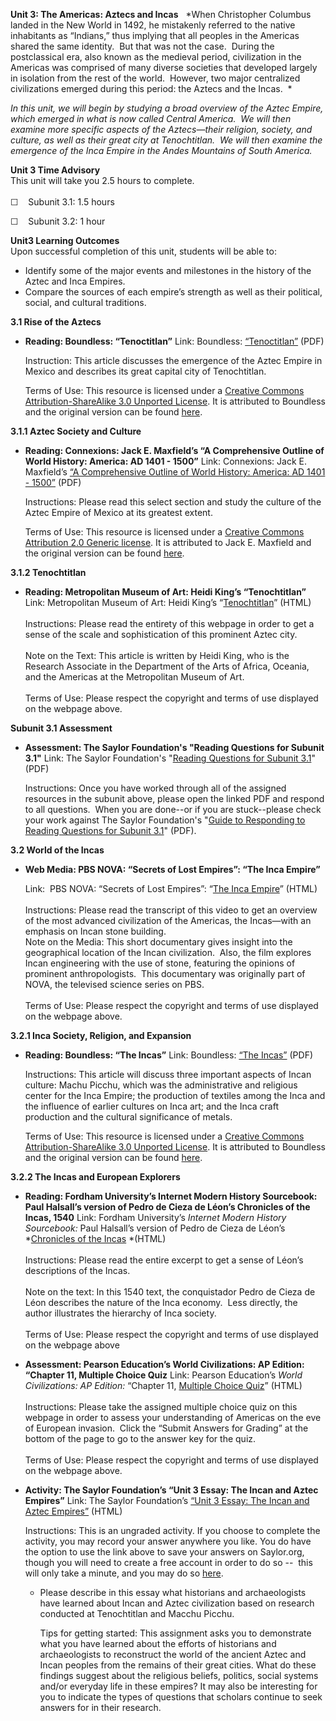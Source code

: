 **Unit 3: The Americas: Aztecs and Incas** <span id="3"></span> 
*When Christopher Columbus landed in the New World in 1492, he
mistakenly referred to the native inhabitants as “Indians,” thus
implying that all peoples in the Americas shared the same identity.  But
that was not the case.  During the postclassical era, also known as the
medieval period, civilization in the Americas was comprised of many
diverse societies that developed largely in isolation from the rest of
the world.  However, two major centralized civilizations emerged during
this period: the Aztecs and the Incas.  *  
  
 *In this unit, we will begin by studying a broad overview of the Aztec
Empire, which emerged in what is now called Central America.  We will
then examine more specific aspects of the Aztecs—their religion,
society, and culture, as well as their great city at Tenochtitlan.  We
will then examine the emergence of the Inca Empire in the Andes
Mountains of South America.*

**Unit 3 Time Advisory**  
This unit will take you 2.5 hours to complete.  
    
 ☐    Subunit 3.1: 1.5 hours  
  
 ☐    Subunit 3.2: 1 hour

**Unit3 Learning Outcomes**  
Upon successful completion of this unit, students will be able to:

-   Identify some of the major events and milestones in the history of
    the Aztec and Inca Empires.
-   Compare the sources of each empire’s strength as well as their
    political, social, and cultural traditions.

**3.1 Rise of the Aztecs** <span id="3.1"></span> 
-   **Reading: Boundless: “Tenoctitlan”**
    Link: Boundless:
    [“Tenoctitlan”](http://www.saylor.org/site/wp-content/uploads/2013/05/HIST102-3.1-Tenoctitlan.pdf) (PDF)  
      
     Instruction: This article discusses the emergence of the Aztec
    Empire in Mexico and describes its great capital city of
    Tenochtitlan.  
      
     Terms of Use: This resource is licensed under a [Creative Commons
    Attribution-ShareAlike 3.0 Unported
    License](http://creativecommons.org/licenses/by-sa/3.0/). It is
    attributed to Boundless and the original version can be found
    [here](https://www.boundless.com/art-history/americas-after-1300/aztecs/tenoctitlan/). 

**3.1.1 Aztec Society and Culture** <span id="3.1.1"></span> 
-   **Reading: Connexions: Jack E. Maxfield’s “A Comprehensive Outline
    of World History: America: AD 1401 - 1500”**
    Link: Connexions: Jack E. Maxfield’s [“A Comprehensive Outline of
    World History: America: AD 1401 -
    1500”](http://www.saylor.org/site/wp-content/uploads/2013/05/HIST102-3.1.1-AmericaAD1401to1500.pdf) (PDF)  
      
     Instructions: Please read this select section and study the culture
    of the Aztec Empire of Mexico at its greatest extent.  
      
     Terms of Use: This resource is licensed under a [Creative Commons
    Attribution 2.0 Generic
    license](http://creativecommons.org/licenses/by/2.0/). It is
    attributed to Jack E. Maxfield and the original version can be found
    [here](http://cnx.org/content/m17798/latest/).

**3.1.2 Tenochtitlan** <span id="3.1.2"></span> 
-   **Reading: Metropolitan Museum of Art: Heidi King’s “Tenochtitlan”**
    Link: Metropolitan Museum of Art: Heidi King’s
    “[Tenochtitlan](http://www.metmuseum.org/toah/hd/teno_1/hd_teno_1.htm)”
    (HTML)  
        
     Instructions: Please read the entirety of this webpage in order to
    get a sense of the scale and sophistication of this prominent Aztec
    city.  
        
     Note on the Text: This article is written by Heidi King, who is the
    Research Associate in the Department of the Arts of Africa, Oceania,
    and the Americas at the Metropolitan Museum of Art.  
        
     Terms of Use: Please respect the copyright and terms of use
    displayed on the webpage above.

**Subunit 3.1 Assessment** <span id="3.1.3"></span> 
-   **Assessment: The Saylor Foundation's "Reading Questions for Subunit
    3.1"**
    Link: The Saylor Foundation's "[Reading Questions for Subunit
    3.1](http://www.saylor.org/site/wp-content/uploads/2014/02/HIST102-Assignment3.1-FINAL.pdf)"
    (PDF)  
      
     Instructions: Once you have worked through all of the assigned
    resources in the subunit above, please open the linked PDF and
    respond to all questions.  When you are done--or if you are
    stuck--please check your work against The Saylor Foundation's
    "[Guide to Responding to Reading Questions for Subunit
    3.1](http://www.saylor.org/site/wp-content/uploads/2011/06/HIST102-Assignment3.1-GTR-FINAL.pdf)"
    (PDF).

**3.2 World of the Incas** <span id="3.2"></span> 
-   **Web Media: PBS NOVA: “Secrets of Lost Empires”: “The Inca
    Empire”**

    Link:  PBS NOVA: “Secrets of Lost Empires”: “[The Inca
    Empire](http://www.pbs.org/wgbh/nova/transcripts/2404inca.html)” (HTML)  
        
     Instructions: Please read the transcript of this video to get an
    overview of the most advanced civilization of the Americas, the
    Incas—with an emphasis on Incan stone building.    
     Note on the Media: This short documentary gives insight into the
    geographical location of the Incan civilization.  Also, the film
    explores Incan engineering with the use of stone, featuring the
    opinions of prominent anthropologists.  This documentary was
    originally part of NOVA, the televised science series on PBS.  
        
     Terms of Use: Please respect the copyright and terms of use
    displayed on the webpage above.

**3.2.1 Inca Society, Religion, and Expansion** <span
id="3.2.1"></span> 
-   **Reading: Boundless: “The Incas”**
    Link: Boundless: [“The
    Incas”](http://www.saylor.org/site/wp-content/uploads/2013/05/HIST102-3.2.1-The-Incas.pdf) (PDF)  
      
     Instructions: This article will discuss three important aspects of
    Incan culture: Machu Picchu, which was the administrative and
    religious center for the Inca Empire; the production of textiles
    among the Inca and the influence of earlier cultures on Inca art;
    and the Inca craft production and the cultural significance of
    metals.  
      
     Terms of Use: This resource is licensed under a [Creative Commons
    Attribution-ShareAlike 3.0 Unported
    License](http://creativecommons.org/licenses/by-sa/3.0/). It is
    attributed to Boundless and the original version can be found
    [here](https://www.boundless.com/art-history/americas-after-1300/incas/).

**3.2.2 The Incas and European Explorers** <span id="3.2.2"></span> 
-   **Reading: Fordham University’s Internet Modern History Sourcebook:
    Paul Halsall’s version of Pedro de Cieza de Léon’s Chronicles of the
    Incas, 1540**
    Link: Fordham University’s *Internet Modern History Sourcebook:*
    Paul Halsall’s version of Pedro de Cieza de Léon’s *[Chronicles of
    the
    Incas](http://www.fordham.edu/halsall/mod/1540cieza.html) *(HTML)  
        
     Instructions: Please read the entire excerpt to get a sense of
    Léon’s descriptions of the Incas.  
        
     Note on the text: In this 1540 text, the conquistador Pedro de
    Cieza de Léon describes the nature of the Inca economy.  Less
    directly, the author illustrates the hierarchy of Inca society.  
        
     Terms of Use: Please respect the copyright and terms of use
    displayed on the webpage above

-   **Assessment: Pearson Education’s World Civilizations: AP Edition:
    “Chapter 11, Multiple Choice Quiz**
    Link: Pearson Education’s *World Civilizations: AP Edition:*
    “Chapter 11, [Multiple Choice
    Quiz](http://wps.ablongman.com/long_stearns_wcap_4/18/4648/1189996.cw/content/index.html)”
    (HTML)  
        
     Instructions: Please take the assigned multiple choice quiz on this
    webpage in order to assess your understanding of Americas on the eve
    of European invasion.  Click the “Submit Answers for Grading” at the
    bottom of the page to go to the answer key for the quiz.  
        
     Terms of Use: Please respect the copyright and terms of use
    displayed on the webpage above.

-   **Activity: The Saylor Foundation’s “Unit 3 Essay: The Incan and
    Aztec Empires”**
    Link: The Saylor Foundation’s [“Unit 3 Essay: The Incan and Aztec
    Empires”](http://school.saylor.org/mod/quiz/view.php?id=1978)
    (HTML)  
      
     Instructions: This is an ungraded activity. If you choose to
    complete the activity, you may record your answer anywhere you like.
    You do have the option to use the link above to save your answers on
    Saylor.org, though you will need to create a free account in order
    to do so --  this will only take a minute, and you may do
    so [here](http://eportfolio.saylor.org/users/sign_up).  

    -   Please describe in this essay what historians and archaeologists
        have learned about Incan and Aztec civilization based on
        research conducted at Tenochtitlan and Macchu Picchu.  
          
         Tips for getting started: This assignment asks you to
        demonstrate what you have learned about the efforts of
        historians and archaeologists to reconstruct the world of the
        ancient Aztec and Incan peoples from the remains of their great
        cities. What do these findings suggest about the religious
        beliefs, politics, social systems and/or everyday life in these
        empires? It may also be interesting for you to indicate the
        types of questions that scholars continue to seek answers for in
        their research. 


